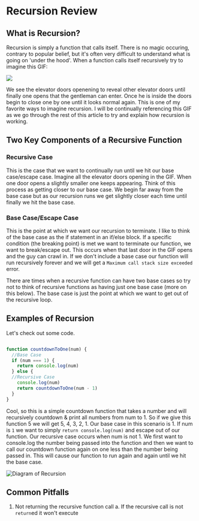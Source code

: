 # Recursion Review

## What is Recursion?

Recursion is simply a function that calls itself. There is no magic occuring, contrary to popular belief, but it's often very difficult to understand what is going on 'under the hood'. When a function calls itself recursively try to imagine this GIF:

![](https://lh6.googleusercontent.com/-BOYdZI6tT7Y/UJwzRKYdQNI/AAAAAAAC5js/Ltg-gd6SCQQ/photo.jpg)

We see the elevator doors openening to reveal other elevator doors until finally one opens that the gentleman can enter. Once he is inside the doors begin to close one by one until it looks normal again. This is one of my favorite ways to imagine recursion. I will be continually referencing this GIF as we go through the rest of this article to try and explain how recursion is working.

## Two Key Components of a Recursive Function

### Recursive Case

This is the case that we want to continually run until we hit our base case/escape case. Imagine all the elevator doors opening in the GIF. When one door opens a slightly smaller one keeps appearing. Think of this process as getting closer to our base case. We begin far away from the base case but as our recursion runs we get slightly closer each time until finally we hit the base case.

### Base Case/Escape Case

This is the point at which we want our recursion to terminate. I like to think of the base case as the if statement in an if/else block. If a specific condition (the breaking point) is met we want to terminate our function, we want to break/escape out. This occurs when that last door in the GIF opens and the guy can crawl in. If we don't include a base case our function will run recursively forever and we will get a ```Maximum call stack size exceeded``` error.

There are times when a recursive function can have two base cases so try not to think of recursive functions as having just one base case (more on this below). The base case is just the point at which we want to get out of the recursive loop.

## Examples of Recursion

Let's check out some code.

```js

function countdownToOne(num) {
  //Base Case
  if (num === 1) {
    return console.log(num)
  } else {
  //Recursive Case
    console.log(num)
    return countdownToOne(num - 1)
  }
}

```

Cool, so this is a simple countdown function that takes a number and will recursively countdown & print all numbers from num to 1. So if we give this function 5 we will get 5, 4, 3, 2, 1. Our base case in this scenario is 1. If num is ```1``` we want to simply ```return console.log(num)``` and escape out of our function. Our recursive case occurs when num is not 1. We first want to console.log the number being passed into the function and then we want to call our countdown function again on one less than the number being passed in. This will cause our function to run again and again until we hit the base case.

![Diagram of Recursion](https://imgur.com/a/sCJhS)

## Common Pitfalls

1. Not returning the recursive function call
  a. If the recursive call is not ```return```ed it won't execute
